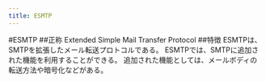 ```yaml
---
title: ESMTP
---
```


#ESMTP
##正称
Extended Simple Mail Transfer Protocol
##特徴
ESMTPは、SMTPを拡張したメール転送プロトコルである。
ESMTPでは、SMTPに追加された機能を利用することができる。
追加された機能としては、メールボディの転送方法や暗号化などがある。